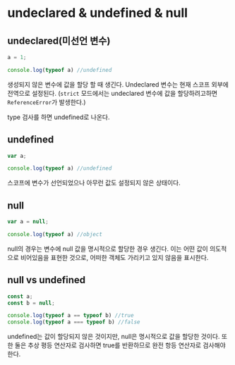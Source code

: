# undeclared & undefined & null

## undeclared(미선언 변수)

```javascript
a = 1;

console.log(typeof a) //undefined
```

생성되지 않은 변수에 값을 할당 할 때 생긴다. Undeclared 변수는 현재 스코프 외부에 전역으로 설정된다.
(`strict` 모드에서는 undeclared 변수에 값을 할당하려고하면 `ReferenceError`가 발생한다.)

type 검사를 하면 undefined로 나온다.

## undefined
```javascript
var a;

console.log(typeof a) //undefined
```

스코프에 변수가 선언되었으나 아무런 값도 설정되지 않은 상태이다.

## null
```javascript
var a = null;

console.log(typeof a) //object
```
null의 경우는 변수에 null 값을 명시적으로 할당한 경우 생긴다.
이는 어떤 값이 의도적으로 비어있음을 표현한 것으로, 어떠한 객체도 가리키고 있지 않음을 표시한다.

## null vs undefined
```javascript
const a;
const b = null;

console.log(typeof a == typeof b) //true
console.log(typeof a === typeof b) //false
```

undefined는 값이 할당되지 않은 것이지만, null은 명시적으로 값을 할당한 것이다.
또한 둘은 추상 평등 연산자로 검사하면 true를 반환하므로 완전 항등 연산자로 검사해야한다.